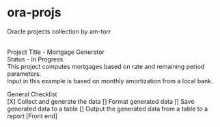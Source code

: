 # ora-projs<br/>
Oracle projects collection by am-torr<br/><br/>

Project Title - Mortgage Generator<br/>
Status - In Progress<br/>
This project computes mortgages based on rate and remaining period parameters.<br/>
Input in this example is based on monthly amortization from a local bank.<br/>

General Checklist</br>
[X] Collect and generate the data
[] Format generated data
[] Save generated data to a table
[] Output the generated data from a table to a report [Front end]
